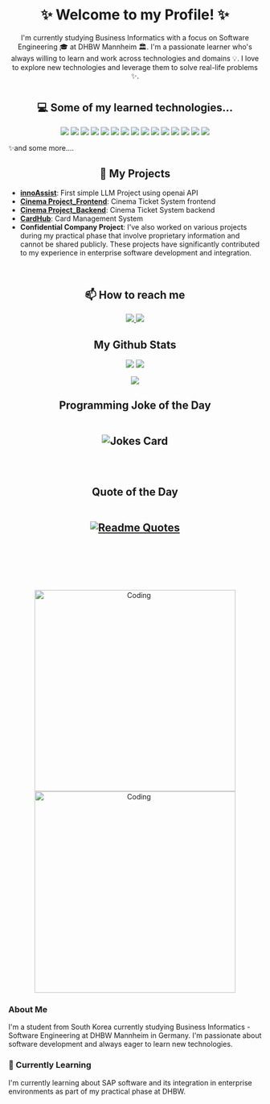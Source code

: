 <h1 align="center">
 ✨ Welcome to my Profile! ✨
</h1>

<p align="center">
  I'm currently studying Business Informatics with a focus on Software Engineering 🎓 at DHBW Mannheim 🏛. I'm a passionate learner who's always willing to learn and work across technologies and domains 💡. I love to explore new technologies and leverage them to solve real-life problems ✨.
</p>

<h1></h1>

<h2 align="center">💻 Some of my learned technologies...</h2>

<p align="center">
 <img src="https://img.shields.io/badge/-Java-black?style=flat-square&logo=oracle"/>
 <img src="https://img.shields.io/badge/-JavaScript-black?style=flat-square&logo=javascript"/>
 <img src="https://img.shields.io/badge/-SQL-black?style=flat-square&logo=mysql"/>
 <img src="https://img.shields.io/badge/-SpringBoot-black?style=flat-square&logo=springboot"/>
 <img src="https://img.shields.io/badge/-React-black?style=flat-square&logo=react"/>
 <img src="https://img.shields.io/badge/-NodeJS-black?style=flat-square&logo=Node.js"/>
 <img src="https://img.shields.io/badge/-Next.js-black?style=flat-square&logo=next.js"/>
 <img src="https://img.shields.io/badge/-SvelteKit-black?style=flat-square&logo=svelte"/>
 <img src="https://img.shields.io/badge/-SAP%20UI5-black?style=flat-square&logo=sap"/>
 <img src="https://img.shields.io/badge/-SAP%20CAP-black?style=flat-square&logo=sap"/>
 <img src="https://img.shields.io/badge/-SAP%20MDK-black?style=flat-square&logo=sap"/>
 <img src="https://img.shields.io/badge/-Git-black?style=flat-square&logo=git"/>
 <img src="https://img.shields.io/badge/-Docker-black?style=flat-square&logo=docker"/>
 <img src="https://img.shields.io/badge/-Jenkins-black?style=flat-square&logo=jenkins"/>
 <img src="https://img.shields.io/badge/-VS%20Code-black?style=flat-square&logo=visual-studio-code"/>
</p>
✨and some more....

<br>

<h2 align="center">🚀 My Projects</h2>

- [**innoAssist**](https://github.com/uiyoungkim/InnoAssist.git): First simple LLM Project using openai API 
- [**Cinema Project_Frontend**](https://github.com/rickertmar/KinoticketFrontend.git): Cinema Ticket System frontend
- [**Cinema Project_Backend**](https://github.com/rickertmar/KinoticketSystem.git): Cinema Ticket System backend
- [**CardHub**](https://github.com/WWI22SEA/Anki-Project.git): Card Management System 
- **Confidential Company Project**: I've also worked on various projects during my practical phase that involve proprietary information and cannot be shared publicly. These projects have significantly contributed to my experience in enterprise software development and integration.

<br>
 
<h2 align="center"> 📫 How to reach me </h2>
 
<p align="center">
 <a href="mailto:uiyoung.kim@evorait.com">
  <img src="https://img.shields.io/badge/-uiyoung.kim@evorait.com-c14438?style=flat-square&logo=Gmail&logoColor=white&link=mailto:uiyoung.kim@evorait.com"/>
 </a>
 <a href="https://www.linkedin.com/in/uiyoungkim">
  <img src="https://img.shields.io/badge/-LinkedIn-blue?style=flat-square&logo=Linkedin&logoColor=white&link=https://www.linkedin.com/in/uiyoungkim"/>
 </a>
</p>
 
<h2 align="center"> My Github Stats </h2>

<p align="center">
  <img src="https://github-readme-stats.vercel.app/api?username=uiyoungkim&show_icons=true&theme=radical&line_height=27">
  <img src="https://github-readme-stats.vercel.app/api/top-langs/?username=uiyoungkim&hide=html,css,java,shaderlab,kotlin,hlsl&theme=radical">
</p>

<p align="center">
 <img src="https://github-readme-streak-stats.herokuapp.com/?user=uiyoungkim&show_icons=true&locale=en&layout=compact&theme=radical&line_height=0" />
</p> 

<h2 align="center">
  Programming Joke of the Day

<br>

<br>

![Jokes Card](https://readme-jokes.vercel.app/api?hideBorder&theme=dracula)


<br>

<h2 align="center">
  Quote of the Day
<br>

<br>

[![Readme Quotes](https://quotes-github-readme.vercel.app/api?theme=dracula)](https://github.com/piyushsuthar/github-readme-quotes)


<br>
</h2>
<br>
<br>

<p align="center">
<img align="center" alt="Coding" width="400" src="https://res.cloudinary.com/practicaldev/image/fetch/s--WXI5d2Ru--/c_limit%2Cf_auto%2Cfl_progressive%2Cq_66%2Cw_800/https://media1.tenor.com/images/0c34272909ee2a4db5606a014082312b/tenor.gif%3Fitemid%3D15828752">
 <img align="center" alt="Coding" width="400" src="https://github.com/uiyoungkim/uiyoungkim/blob/main/71fe1599ef44e5a0b86f6cbc3adbee63.gif">
</p>

### About Me
I'm a student from South Korea currently studying Business Informatics - Software Engineering at DHBW Mannheim in Germany. I'm passionate about software development and always eager to learn new technologies.

### 🌱 Currently Learning
I'm currently learning about SAP software and its integration in enterprise environments as part of my practical phase at DHBW.


